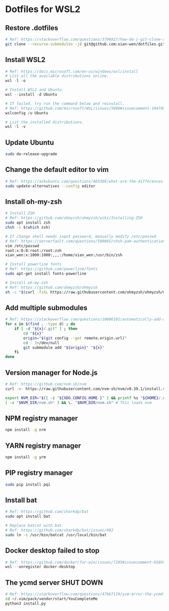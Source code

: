# Dotfiles for WSL2

## Restore .dotfiles
```bash
# Ref: https://stackoverflow.com/questions/3796927/how-do-i-git-clone-a-repo-including-its-submodules
git clone --recurse-submodules -j8 git@github.com:xian-wen/dotfiles.git .dotfiles
```

## Install WSL2
```PowerShell
# Ref: https://docs.microsoft.com/en-us/windows/wsl/install
# List all the available distributions online.
wsl -l -o

# Install WSL2 and Ubuntu.
wsl --install -d Ubuntu

# If failed, try run the command below and reinstall.
# Ref: https://github.com/microsoft/WSL/issues/5906#issuecomment-1047496562
wslconfig /u Ubuntu

# List the installed distributions.
wsl -l -v
```

## Update Ubuntu
```bash
sudo do-release-upgrade
```

## Change the default editor to vim
```bash
# Ref: https://askubuntu.com/questions/483308/what-are-the-differences-between-vim-basic-and-vim-tiny
sudo update-alternatives --config editor
```

## Install oh-my-zsh
```bash
# Install ZSH
# Ref: https://github.com/ohmyzsh/ohmyzsh/wiki/Installing-ZSH
sudo apt install zsh
chsh -s $(which zsh)

# If change shell needs input password, manually modify /etc/passwd
# Ref: https://serverfault.com/questions/500865/chsh-pam-authentication-failed
vim /etc/passwd
root:x:0:0:root:/root:zsh
xian_wen:x:1000:1000:,,,:/home/xian_wen:/usr/bin/zsh

# Install powerline fonts
# Ref: https://github.com/powerline/fonts
sudo apt-get install fonts-powerline

# Install oh-my-zsh
# Ref: https://github.com/ohmyzsh/ohmyzsh
sh -c "$(curl -fsSL https://raw.githubusercontent.com/ohmyzsh/ohmyzsh/master/tools/install.sh)"
```

## Add multiple submodules
```bash
# Ref: https://stackoverflow.com/questions/10606101/automatically-add-all-submodules-to-a-repo
for x in $(find . -type d) ; do
    if [ -d "${x}/.git" ] ; then
        cd "${x}"
        origin="$(git config --get remote.origin.url)"
        cd - 1>/dev/null
        git submodule add "${origin}" "${x}"
    fi
done
```

## Version manager for Node.js
```bash
# Ref: https://github.com/nvm-sh/nvm
curl -o- https://raw.githubusercontent.com/nvm-sh/nvm/v0.39.1/install.sh | bash

export NVM_DIR="$([ -z "${XDG_CONFIG_HOME-}" ] && printf %s "${HOME}/.nvm" || printf %s "${XDG_CONFIG_HOME}/nvm")"
[ -s "$NVM_DIR/nvm.sh" ] && \. "$NVM_DIR/nvm.sh" # This loads nvm
```

## NPM registry manager
```bash
npm install -g nrm
```

## YARN registry manager
```bash
npm install -g yrm
```

## PIP registry manager
```bash
sudo pip install pqi

```

## Install bat
```bash
# Ref: https://github.com/sharkdp/bat
sudo apt install bat

# Replace batcat with bat.
# Ref: https://github.com/sharkdp/bat/issues/982
sudo ln -s /usr/bin/batcat /usr/local/bin/bat
```

## Docker desktop failed to stop
```PowerShell
# Ref: https://github.com/docker/for-win/issues/7295#issuecomment-650590135
wsl --unregister docker-desktop
```

## The ycmd server SHUT DOWN
```bash
# Ref: https://stackoverflow.com/questions/47667119/ycm-error-the-ycmd-server-shut-down-restart-wit-the-instructions-in-the-docu
cd ~/.vim/pack/vendor/start/YouCompleteMe
python3 install.py
```

